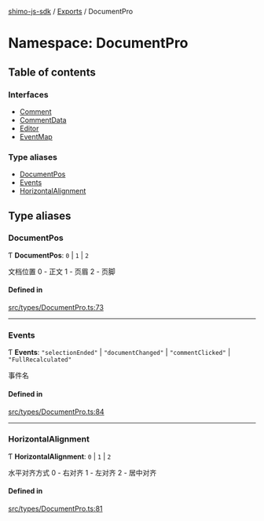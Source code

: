 [shimo-js-sdk](../README.md) / [Exports](../modules.md) / DocumentPro

# Namespace: DocumentPro

## Table of contents

### Interfaces

- [Comment](../interfaces/DocumentPro.Comment.md)
- [CommentData](../interfaces/DocumentPro.CommentData.md)
- [Editor](../interfaces/DocumentPro.Editor.md)
- [EventMap](../interfaces/DocumentPro.EventMap.md)

### Type aliases

- [DocumentPos](DocumentPro.md#documentpos)
- [Events](DocumentPro.md#events)
- [HorizontalAlignment](DocumentPro.md#horizontalalignment)

## Type aliases

### DocumentPos

Ƭ **DocumentPos**: ``0`` \| ``1`` \| ``2``

文档位置
0 - 正文
1 - 页眉
2 - 页脚

#### Defined in

[src/types/DocumentPro.ts:73](https://github.com/shimohq/shimo-js-sdk/blob/7666570/src/types/DocumentPro.ts#L73)

___

### Events

Ƭ **Events**: ``"selectionEnded"`` \| ``"documentChanged"`` \| ``"commentClicked"`` \| ``"FullRecalculated"``

事件名

#### Defined in

[src/types/DocumentPro.ts:84](https://github.com/shimohq/shimo-js-sdk/blob/7666570/src/types/DocumentPro.ts#L84)

___

### HorizontalAlignment

Ƭ **HorizontalAlignment**: ``0`` \| ``1`` \| ``2``

水平对齐方式
0 - 右对齐
1 - 左对齐
2 - 居中对齐

#### Defined in

[src/types/DocumentPro.ts:81](https://github.com/shimohq/shimo-js-sdk/blob/7666570/src/types/DocumentPro.ts#L81)
